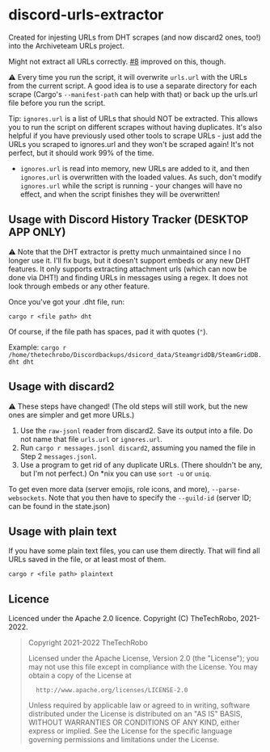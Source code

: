 # discord-urls-extractor
Created for injesting URLs from DHT scrapes (and now discard2 ones, too!) into the Archiveteam URLs project.

Might not extract all URLs correctly. [#8](https://github.com/TheTechRobo/discordhistorytracker-urls-extractor/pull/8) improved on this, though.

:warning: Every time you run the script, it will overwrite `urls.url` with the URLs from the current script. A good idea is to use a separate directory for each scrape (Cargo's `--manifest-path` can help with that) or back up the urls.url file before you run the script.

Tip: `ignores.url` is a list of URLs that should NOT be extracted. This allows you to run the script on different scrapes without having duplicates. It's also helpful if you have previously used other tools to scrape URLs - just add the URLs you scraped to ignores.url and they won't be scraped again! It's not perfect, but it should work 99% of the time.

- `ignores.url` is read into memory, new URLs are added to it, and then `ignores.url` is overwritten with the loaded values. As such, don't modify `ignores.url` while the script is running - your changes will have no effect, and when the script finishes they will be overwritten!

## Usage with Discord History Tracker (DESKTOP APP ONLY)
:warning: Note that the DHT extractor is pretty much unmaintained since I no longer use it. I'll fix bugs, but it doesn't support embeds or any new DHT features. It only supports extracting attachment urls (which can now be done via DHT!) and finding URLs in messages using a regex. It does not look through embeds or any other feature.

Once you've got your .dht file, run:

    cargo r <file path> dht

Of course, if the file path has spaces, pad it with quotes (`"`).

Example: `cargo r /home/thetechrobo/Discordbackups/dsicord_data/SteamgridDB/SteamGridDB.dht dht`

## Usage with discard2

:warning: These steps have changed! (The old steps will still work, but the new ones are simpler and get more URLs.)

1. Use the `raw-jsonl` reader from discard2. Save its output into a file. Do not name that file `urls.url` or `ignores.url`.
3. Run `cargo r messages.jsonl discard2`, assuming you named the file in Step 2 `messages.jsonl`.
4. Use a program to get rid of any duplicate URLs. (There shouldn't be any, but I'm not perfect.) On \*nix you can use `sort -u` or `uniq`.

To get even more data (server emojis, role icons, and more), `--parse-websockets`. Note that you then have to specify the `--guild-id` (server ID; can be found in the state.json)

## Usage with plain text
If you have some plain text files, you can use them directly. That will find all URLs saved in the file, or at least most of them.

    cargo r <file path> plaintext
    
## Licence

Licenced under the Apache 2.0 licence. Copyright (C) TheTechRobo, 2021-2022.

>   Copyright 2021-2022 TheTechRobo
>
>   Licensed under the Apache License, Version 2.0 (the "License");
>   you may not use this file except in compliance with the License.
>   You may obtain a copy of the License at
>
>       http://www.apache.org/licenses/LICENSE-2.0
>
>   Unless required by applicable law or agreed to in writing, software
>   distributed under the License is distributed on an "AS IS" BASIS,
>   WITHOUT WARRANTIES OR CONDITIONS OF ANY KIND, either express or implied.
>   See the License for the specific language governing permissions and
>   limitations under the License.
